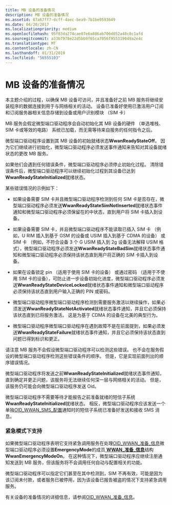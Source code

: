 ```yaml
---
title: MB 设备的准备情况
description: MB 设备的准备情况
ms.assetid: 67a67ff7-dcff-4aec-bea9-7b1be9593649
ms.date: 04/20/2017
ms.localizationpriority: medium
ms.openlocfilehash: 95f83da274cae07e6a886ab706d852a48c8c1afd
ms.sourcegitcommit: a33b7978e22d5bb9f65ca7056f955319049a2e4c
ms.translationtype: MT
ms.contentlocale: zh-CN
ms.lasthandoff: 01/31/2019
ms.locfileid: "56555103"
---
```

# <a name="mb-device-readiness"></a>MB 设备的准备情况


本主题介绍的过程，以确保 MB 设备可访问，并且准备好之前 MB 服务将继续安装程序的数据连接到用于与网络相关的活动。 设备已准备好使用已激活用户订阅和订阅服务器相关信息存储到设备或用户识别模块 （SIM 卡）

MB 服务会假定微型端口驱动程序会自动初始化其 MB 设备的硬件 （单选堆栈、 SIM 卡或等效的电路） 系统已加载，而无需等待来自服务的任何指令之后。

微型端口驱动程序设置到其 MB 设备的初始就绪状态**WwanReadyStateOff**。 因为它们继续进行初始化，微型端口驱动程序必须发送事件通知来告知对其设备就绪状态的更改 MB 服务。

如果他们会遇到任何错误条件，微型端口驱动程序必须停止初始化过程。 清除错误条件后，微型端口驱动程序可以继续初始化过程到其设备已达到**WwanReadyStateInitialized**就绪状态。

某些错误情况的示例如下：

-   如果设备需要 SIM 卡并且微型端口驱动程序检测到任何 SIM 卡是否存在，微型端口驱动程序必须发送**WwanReadyStateSimNotInserted**就绪状态事件通知和微型端口驱动程序必须保留在的中状态，直到用户将 SIM 卡插入到设备。

-   如果设备需要 SIM 卡，并且微型端口驱动程序不能读取已插入 SIM 卡 （例如，U RIM 插入到基于 GSM 的设备或 USIM 插入到基于 CDMA 的设备） 或 SIM 卡 （例如，不符合设备 3 个 G USIM 插入到 2g 设备无法解释 USIM 格式），微型端口驱动程序必须发送**WwanReadyStateBadSim**就绪状态事件通知和微型端口驱动程序必须保持该状态直到用户将正确的 SIM 卡插入到设备。

-   如果在设备锁定 pin （适用于使用 SIM 卡的设备） 或通过密码 （适用于不使用 SIM 卡的设备），可防止进一步设备初始化进度，微型端口驱动程序必须发送**WwanReadyStateDeviceLocked**就绪状态事件通知和微型端口驱动程序必须保持该状态直到用户输入正确的 PIN 或密码。

-   微型端口驱动程序微型端口驱动程序检测到需要服务激活以继续操作，如果必须发送**WwanReadyStateNotActivated**就绪状态事件通知，并且它必须保持该状态直到已将服务激活。 这是为基于 CDMA 的设备在北美的典型行为。

-   微型端口驱动程序微型端口驱动程序在遇到故障不是在前面提到，如果必须发送**WwanReadyStateFailure**就绪状态事件通知，并且它必须保持该状态直到问题已得到标识和更正。

请注意 MB 服务不会假设微型端口驱动程序可以检测这些错误。 也不会在服务假设的微型端口驱动程序检测这些错误条件的顺序。 但是，它是实现前面列出的顺序错误情况。

微型端口驱动程序将发送之前**WwanReadyStateInitialized**就绪状态事件通知，直到确定并更正问题，该服务将无法继续任何深一层与网络相关的活动。 但是，该服务仍可能会向微型端口驱动程序发送 Oid。

微型端口驱动程序不需要等待才能报告之前准备就绪的短信子系统**WwanReadyStateInitialized**就绪状态。 相反，微型端口驱动程序应该发送一个单独[OID\_WWAN\_SMS\_配置](https://msdn.microsoft.com/library/windows/hardware/ff569837)通知时的短信子系统已准备好发送和接收 SMS 消息。

### <a name="emergency-mode-support"></a>紧急模式下支持

如果微型端口驱动程序表明它支持紧急调用服务在处理[OID\_WWAN\_准备\_信息](https://msdn.microsoft.com/library/windows/hardware/ff569833)微型端口驱动程序必须设置**EmergencyMode**的成员[ **WWAN\_准备\_信息**](https://msdn.microsoft.com/library/windows/hardware/ff571226)结构**WwanEmergencyModeOn**。 在这种情况下，微型端口驱动程序应继续注册通知发送到 MB 服务，但该服务将不会调用任何自动与配置相关的功能。

微型端口驱动程序可以指定它们甚至在其中检测到，SIM 不再有效，可能是因为该订阅未付款，或者服务已被停用，因为该设备已报告被盗的情况下支持紧急调用服务。

有关设备的准备情况的详细信息，请参阅[OID\_WWAN\_准备\_信息](https://msdn.microsoft.com/library/windows/hardware/ff569833)。

 

 





